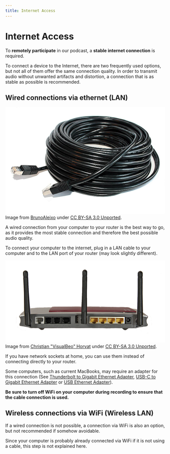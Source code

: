```yaml
---
title: Internet Access 
---
```


# Internet Access
To **remotely participate** in our podcast, a **stable internet connection** is required. 

To connect a device to the Internet, there are two frequently used options, but not all of them offer the same connection quality. In order to transmit audio without unwanted artifacts and distortion, a connection that is as stable as possible is recommended.

## Wired connections via ethernet (LAN)
![](./img/patchcable.jpg)
Image from [BrunoAleixo](https://commons.wikimedia.org/wiki/File:Fritzbox_Fon_WLAN_7270_rueckseite.jpg) under [CC BY-SA 3.0 Unported](https://creativecommons.org/licenses/by-sa/3.0/deed.en).

A wired connection from your computer to your router is the best way to go, as it provides the most stable connection and therefore the best possible audio quality.

To connect your computer to the internet, plug in a LAN cable to your computer and to the LAN port of your router (may look slightly different).

![](./img/router.png)
Image from [Christian "VisualBeo" Horvat](https://commons.wikimedia.org/wiki/File:Patchcable_black_20m.jpg) under [CC BY-SA 3.0 Unported](https://creativecommons.org/licenses/by-sa/3.0/deed.en).

If you have network sockets at home, you can use them instead of connecting directly to your router.

Some computers, such as current MacBooks, may require an adapter for this connection (See [Thunderbolt to Gigabit Ethernet Adapter](https://www.apple.com/shop/product/MD463LL/A/thunderbolt-to-gigabit-ethernet-adapter), [USB-C to Gigabit Ethernet Adapter](https://www.apple.com/shop/product/HJKF2ZM/A/belkin-usb-c-to-gigabit-ethernet-adapter) or [USB Ethernet Adapter](https://www.apple.com/shop/product/MC704LL/A/apple-usb-ethernet-adapter)).

**Be sure to turn off WiFi on your computer during recording to ensure that the cable connection is used.**

## Wireless connections via WiFi (Wireless LAN)
If a wired connection is not possible, a connection via WiFi is also an option, but not recommended if somehow avoidable. 

Since your computer is probably already connected via WiFi if it is not using a cable, this step is not explained here. 
